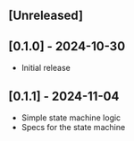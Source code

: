 ## [Unreleased]

## [0.1.0] - 2024-10-30

- Initial release


## [0.1.1] - 2024-11-04

- Simple state machine logic
- Specs for the state machine 
